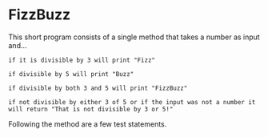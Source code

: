 FizzBuzz
========

This short program consists of a single method that takes a number as input and... 
	
	if it is divisible by 3 will print "Fizz"

	if divisible by 5 will print "Buzz"

	if divisible by both 3 and 5 will print "FizzBuzz" 

	if not divisible by either 3 of 5 or if the input was not a number it will return "That is not divisible by 3 or 5!"

Following the method are a few test statements.
